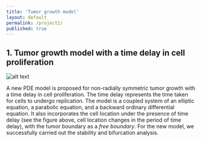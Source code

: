 ```yaml
---
title: 'Tumor growth model'
layout: default
permalink: /project1/
published: true
---
```



## 1. Tumor growth model with a time delay in cell proliferation
![alt text](https://github.com/xinyue-zhao/xinyue-zhao.github.io/blob/master/assets/research/tumorplot.jpg?raw=true)

A new PDE model is proposed for non-radially symmetric tumor growth with a time delay in cell proliferation. The time delay represents the time taken for cells to undergo replication. The model is a coupled system of an elliptic equation, a parabolic equation, and a backward ordinary differential equation. It also incorporates the cell location under the presence of time delay (see the figure above, cell location changes in the period of time delay), with the tumor boundary as a <i>free boundary</i>. For the new model, we successfully carried out the stability and bifurcation analysis.
